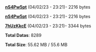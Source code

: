 [**nS4Pw5pt**](/data/nS4Pw5pt.txt) (04/02/23 - 23:21)- 2216 bytes

[**nS4Pw5pt**](/data/nS4Pw5pt.txt) (04/02/23 - 23:21)- 2216 bytes

[**7hUzKkcE**](/data/7hUzKkcE.txt) (04/02/23 - 23:21)- 3344 bytes

**Total Datas**: 8289

**Total Size**: 55.62 MB / 55.6 MB